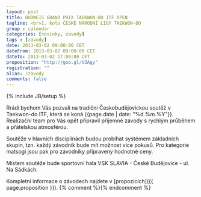 ```yaml
---
layout: post
title: BUDWEIS GRAND PRIX TAEKWON-DO ITF OPEN
tagline: <br>1. kolo ČESKÉ NÁRODNÍ LIGY TAEKWON-DO
group : calendar
categories: [novinky, zavody]
tags : [závody]
date: 2013-03-02 09:00:00 CET
dateFrom: 2013-03-02 09:00:00 CET
dateTo: 2013-03-02 17:00:00 CET
proposition: "http://goo.gl/V3Agy"
registration: ""
alias: /zavody
comments: false
---
```

{% include JB/setup %}

Rrádi bychom Vás pozvali na tradiční Českobudějovickou soutěž v Taekwon-do ITF, která se koná {{page.date | date: "%d.%m.%Y"}}. Realizační team pro Vás opět připravil příjemné závody s rychlým průběhem a přátelskou atmosférou.

Soutěže v hlavních disciplínách budou probíhat systémem základních skupin, tzn. každý závodník bude mít možnost více pokusů.
Pro kategorie matsogi jsou pak pro závodníky připraveny hodnotné ceny.

Místem soutěže bude sportovní hala VSK SLAVIA - České Budějovice - ul. Na Sádkách.

Kompletní informace o závodech najdete v [propozicích]({{ page.proposition }}).
{% comment %}<!--
Dále je zde již finální [seznam přihlášených účastníků]({{ page.registration }}) za naši školu.
-->{% endcomment %}